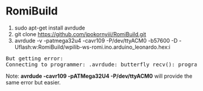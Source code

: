 # RomiBuild

1. sudo apt-get install avrdude
1. git clone https://github.com/jpokornyiii/RomiBuild.git
1. avrdude -v -patmega32u4 -cavr109 -P/dev/ttyACM0 -b57600 -D -Uflash:w:RomiBuild/wpilib-ws-romi.ino.arduino_leonardo.hex:i

<pre>
But getting error:
Connecting to programmer: .avrdude: butterfly_recv(): programmer is not responding
</pre>

Note: **avrdude -cavr109 -pATMega32U4 -P/dev/ttyACM0** will provide the same error but easier.

